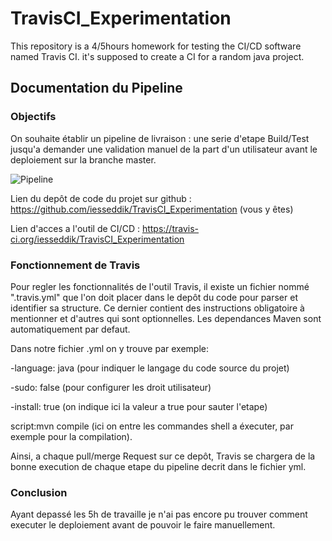 ﻿# TravisCI_Experimentation
This repository is a 4/5hours homework for testing the CI/CD software named Travis CI.
it's supposed to create a CI for a random java project.


## Documentation du Pipeline

### Objectifs

On souhaite établir un pipeline de livraison : une serie d'etape Build/Test jusqu'a demander une validation 
manuel de la part d'un utilisateur avant le deploiement sur la branche master.

![Pipeline](https://github.com/iesseddik/TravisCI_Experimentation/blob/master/pipeline.png?raw=true)


Lien du depôt de code du projet sur github : https://github.com/iesseddik/TravisCI_Experimentation (vous y êtes)

Lien d'acces a l'outil de CI/CD : https://travis-ci.org/iesseddik/TravisCI_Experimentation

### Fonctionnement de Travis

Pour regler les fonctionnalités de l'outil Travis, il existe un fichier nommé ".travis.yml" que l'on doit placer dans le depôt du code pour parser et identifier sa structure.
Ce dernier contient des instructions obligatoire à mentionner et d'autres qui sont optionnelles. Les dependances Maven sont automatiquement par defaut.

Dans notre fichier .yml on y trouve par exemple:

-language: java 
(pour indiquer le langage du code source du projet)

-sudo: false 
(pour configurer les droit utilisateur)

-install: true 
(on indique ici la valeur a true pour sauter l'etape)

script:mvn compile (ici on entre les commandes shell a éxecuter, par exemple pour la compilation).

Ainsi, a chaque pull/merge Request sur ce depôt, Travis se chargera de la bonne execution de chaque etape du pipeline decrit dans le fichier yml.

### Conclusion

Ayant depassé les 5h de travaille je n'ai pas encore pu trouver comment executer le deploiement avant de pouvoir le faire manuellement.